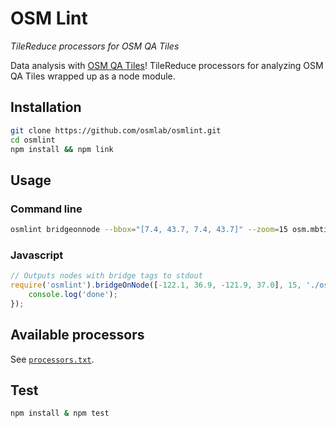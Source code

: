 # OSM Lint

*TileReduce processors for OSM QA Tiles*

Data analysis with [OSM QA Tiles](http://osmlab.github.io/osm-qa-tiles/)! TileReduce processors for analyzing OSM QA Tiles wrapped up as a node module.

## Installation

```sh
git clone https://github.com/osmlab/osmlint.git
cd osmlint
npm install && npm link
```

## Usage

### Command line

```sh
osmlint bridgeonnode --bbox="[7.4, 43.7, 7.4, 43.7]" --zoom=15 osm.mbtiles
```

### Javascript

```javascript
// Outputs nodes with bridge tags to stdout
require('osmlint').bridgeOnNode([-122.1, 36.9, -121.9, 37.0], 15, './osm.mbtiles', function() {
    console.log('done');
});
```

## Available processors

See [`processors.txt`](https://github.com/osmlab/osmlint/blob/master/processors.txt).

## Test

```sh
npm install & npm test
```
